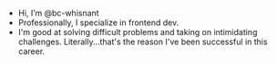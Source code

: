- Hi, I’m @bc-whisnant
- Professionally, I specialize in frontend dev.
- I'm good at solving difficult problems and taking on intimidating challenges. Literally...that's the reason I've been successful in this career.

<!---
bc-whisnant/bc-whisnant is a ✨ special ✨ repository because its `README.md` (this file) appears on your GitHub profile.
You can click the Preview link to take a look at your changes.
--->

